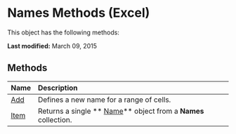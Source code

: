 
# Names Methods (Excel)
This object has the following methods:

 **Last modified:** March 09, 2015


## Methods



|**Name**|**Description**|
|:-----|:-----|
| [Add](89a888bc-20b1-dd63-ede9-b3ba1d5ffab0.md)|Defines a new name for a range of cells.|
| [Item](01d138f1-a2a8-8c39-98f0-b953c4b3b5ba.md)|Returns a single  ** [Name](cfedb297-ac0d-dff0-99c7-6927cc5f31ed.md)** object from a **Names** collection.|
